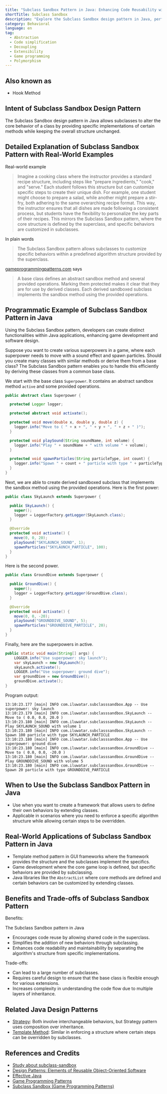 ```yaml
---
title: "Subclass Sandbox Pattern in Java: Enhancing Code Reusability with Sandbox Techniques"
shortTitle: Subclass Sandbox
description: "Explore the Subclass Sandbox design pattern in Java, perfect for allowing flexible behavior customization in object-oriented programming. Ideal for game development and extending class behavior."
category: Behavioral
language: en
tag:
  - Abstraction
  - Code simplification
  - Decoupling
  - Extensibility
  - Game programming
  - Polymorphism
---
```


## Also known as

* Hook Method

## Intent of Subclass Sandbox  Design Pattern

The Subclass Sandbox design pattern in Java allows subclasses to alter the core behavior of a class by providing specific implementations of certain methods while keeping the overall structure unchanged.
  
## Detailed Explanation of Subclass Sandbox  Pattern with Real-World Examples

Real-world example

> Imagine a cooking class where the instructor provides a standard recipe structure, including steps like "prepare ingredients," "cook," and "serve." Each student follows this structure but can customize specific steps to create their unique dish. For example, one student might choose to prepare a salad, while another might prepare a stir-fry, both adhering to the same overarching recipe format. This way, the instructor ensures that all dishes are made following a consistent process, but students have the flexibility to personalize the key parts of their recipes. This mirrors the Subclass Sandbox pattern, where the core structure is defined by the superclass, and specific behaviors are customized in subclasses.

In plain words

> The Subclass Sandbox pattern allows subclasses to customize specific behaviors within a predefined algorithm structure provided by the superclass.

[gameprogrammingpatterns.com](https://gameprogrammingpatterns.com/) says

> A base class defines an abstract sandbox method and several provided operations. Marking them protected makes it clear that they are for use by derived classes. Each derived sandboxed subclass implements the sandbox method using the provided operations.

## Programmatic Example of Subclass Sandbox Pattern in Java

Using the Subclass Sandbox pattern, developers can create distinct functionalities within Java applications, enhancing game development and software design.

Suppose you want to create various superpowers in a game, where each superpower needs to move with a sound effect and spawn particles. Should you create many classes with similar methods or derive them from a base class? The Subclass Sandbox pattern enables you to handle this efficiently by deriving these classes from a common base class.

We start with the base class `Superpower`. It contains an abstract sandbox method `active` and some provided operations.

```java
public abstract class Superpower {

  protected Logger logger;

  protected abstract void activate();

  protected void move(double x, double y, double z) {
    logger.info("Move to ( " + x + ", " + y + ", " + z + " )");
  }

  protected void playSound(String soundName, int volume) {
    logger.info("Play " + soundName + " with volume " + volume);
  }

  protected void spawnParticles(String particleType, int count) {
    logger.info("Spawn " + count + " particle with type " + particleType);
  }
}
```

Next, we are able to create derived sandboxed subclass that implements the sandbox method using the provided operations. Here is the first power:

```java
public class SkyLaunch extends Superpower {

  public SkyLaunch() {
    super();
    logger = LoggerFactory.getLogger(SkyLaunch.class);
  }

  @Override
  protected void activate() {
    move(0, 0, 20);
    playSound("SKYLAUNCH_SOUND", 1);
    spawnParticles("SKYLAUNCH_PARTICLE", 100);
  }
}
```

Here is the second power.

```java
public class GroundDive extends Superpower {

  public GroundDive() {
    super();
    logger = LoggerFactory.getLogger(GroundDive.class);
  }

  @Override
  protected void activate() {
    move(0, 0, -20);
    playSound("GROUNDDIVE_SOUND", 5);
    spawnParticles("GROUNDDIVE_PARTICLE", 20);
  }
}
```

Finally, here are the superpowers in active.

```java
public static void main(String[] args) {
    LOGGER.info("Use superpower: sky launch");
    var skyLaunch = new SkyLaunch();
    skyLaunch.activate();
    LOGGER.info("Use superpower: ground dive");
    var groundDive = new GroundDive();
    groundDive.activate();
}
```

Program output:

```
13:10:23.177 [main] INFO com.iluwatar.subclasssandbox.App -- Use superpower: sky launch
13:10:23.179 [main] INFO com.iluwatar.subclasssandbox.SkyLaunch -- Move to ( 0.0, 0.0, 20.0 )
13:10:23.180 [main] INFO com.iluwatar.subclasssandbox.SkyLaunch -- Play SKYLAUNCH_SOUND with volume 1
13:10:23.180 [main] INFO com.iluwatar.subclasssandbox.SkyLaunch -- Spawn 100 particle with type SKYLAUNCH_PARTICLE
13:10:23.180 [main] INFO com.iluwatar.subclasssandbox.App -- Use superpower: ground dive
13:10:23.180 [main] INFO com.iluwatar.subclasssandbox.GroundDive -- Move to ( 0.0, 0.0, -20.0 )
13:10:23.180 [main] INFO com.iluwatar.subclasssandbox.GroundDive -- Play GROUNDDIVE_SOUND with volume 5
13:10:23.180 [main] INFO com.iluwatar.subclasssandbox.GroundDive -- Spawn 20 particle with type GROUNDDIVE_PARTICLE
```

## When to Use the Subclass Sandbox Pattern in Java  

* Use when you want to create a framework that allows users to define their own behaviors by extending classes.
* Applicable in scenarios where you need to enforce a specific algorithm structure while allowing certain steps to be overridden.

## Real-World Applications of Subclass Sandbox Pattern in Java

* Template method pattern in GUI frameworks where the framework provides the structure and the subclasses implement the specifics.
* Game development where the core game loop is defined, but specific behaviors are provided by subclassing.
* Java libraries like the `AbstractList` where core methods are defined and certain behaviors can be customized by extending classes.

## Benefits and Trade-offs of Subclass Sandbox Pattern

Benefits:

The Subclass Sandbox pattern in Java

* Encourages code reuse by allowing shared code in the superclass.
* Simplifies the addition of new behaviors through subclassing.
* Enhances code readability and maintainability by separating the algorithm's structure from specific implementations.

Trade-offs:

* Can lead to a large number of subclasses.
* Requires careful design to ensure that the base class is flexible enough for various extensions.
* Increases complexity in understanding the code flow due to multiple layers of inheritance.

## Related Java Design Patterns

* [Strategy](https://java-design-patterns.com/patterns/strategy/): Both involve interchangeable behaviors, but Strategy pattern uses composition over inheritance.
* [Template Method](https://java-design-patterns.com/patterns/template-method/): Similar in enforcing a structure where certain steps can be overridden by subclasses.

## References and Credits  

* [Study about subclass-sandbox](https://runtimehub.com/p/jdp@20240509:subclass-sandbox/)
* [Design Patterns: Elements of Reusable Object-Oriented Software](https://amzn.to/3w0pvKI)
* [Effective Java](https://amzn.to/4cGk2Jz)
* [Game Programming Patterns](https://amzn.to/3K96fOn)
* [Subclass Sandbox (Game Programming Patterns)](https://gameprogrammingpatterns.com/subclass-sandbox.html)
